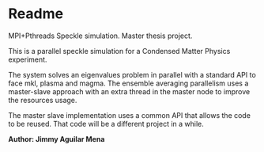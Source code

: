 Readme
======

MPI+Pthreads Speckle simulation. Master thesis project.

This is a parallel speckle simulation for a Condensed Matter Physics experiment.

The system solves an eigenvalues problem in parallel with a standard API to face
mkl, plasma and magma. The ensemble averaging parallelism uses a master-slave
approach with an extra thread in the master node to improve the resources usage.

The master slave implementation uses a common API that allows the code to be
reused. That code will be a different project in a while.

**Author: Jimmy Aguilar Mena**
